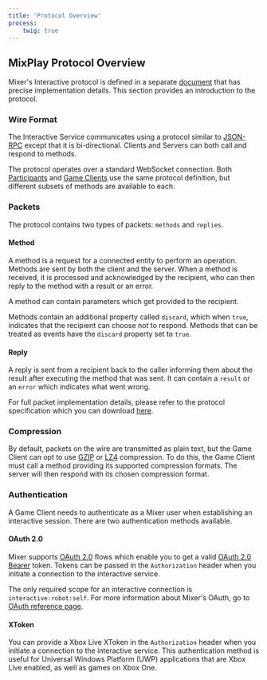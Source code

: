 ```yaml
---
title: 'Protocol Overview'
process:
    twig: true
---
```


## MixPlay Protocol Overview

Mixer's Interactive protocol is defined in a separate [document](/guides/mixplay/protocol/specification) that has precise implementation details. This section provides an introduction to the protocol.

### Wire Format
The Interactive Service communicates using a protocol similar to [JSON-RPC](http://jsonrpc.org/historical/json-rpc-1-2-proposal.html) except that it is bi-directional. Clients and Servers can both call and respond to methods.

The protocol operates over a standard WebSocket connection. Both [Participants](#participants) and [Game Clients](#the-gameclient) use the same protocol definition, but different subsets of methods are available to each.

### Packets
The protocol contains two types of packets: `methods` and `replies`.

#### Method
A method is a request for a connected entity to perform an operation. Methods are sent by both the client and the server. When a method is received, it is processed and acknowledged by the recipient, who can then reply to the method with a result or an error.

A method can contain parameters which get provided to the recipient.

Methods contain an additional property called `discard`, which when `true`, indicates that the recipient can choose not to respond. Methods that can be treated as events have the `discard` property set to `true`.

#### Reply
A reply is sent from a recipient back to the caller informing them about the result after executing the method that was sent. It can contain a `result` or an `error` which indicates what went wrong.

For full packet implementation details, please refer to the protocol specification which you can download [here](/user/pages/mixplay/protocol.pdf).

### Compression
By default, packets on the wire are transmitted as plain text, but the Game Client can opt to use [GZIP](https://tools.ietf.org/html/rfc1952) or [LZ4](https://lz4.github.io/lz4/) compression. To do this, the Game Client must call a method providing its supported compression formats. The server will then respond with its chosen compression format.

### Authentication
A Game Client needs to authenticate as a Mixer user when establishing an interactive session. There are two authentication methods available.

#### OAuth 2.0
Mixer supports [OAuth 2.0](https://tools.ietf.org/html/rfc6749) flows which enable you to get a valid [OAuth 2.0 Bearer](https://tools.ietf.org/html/rfc6750) token. Tokens can be passed in the `Authorization` header when you initiate a connection to the interactive service.

The only required scope for an interactive connection is `interactive:robot:self`. For more information about Mixer's OAuth, go to [OAuth reference page](/reference/oauth).

#### XToken
You can provide a Xbox Live XToken in the `Authorization` header when you initiate a connection to the interactive service. This authentication method is useful for Universal Windows Platform (UWP) applications that are Xbox Live enabled, as well as games on Xbox One.
